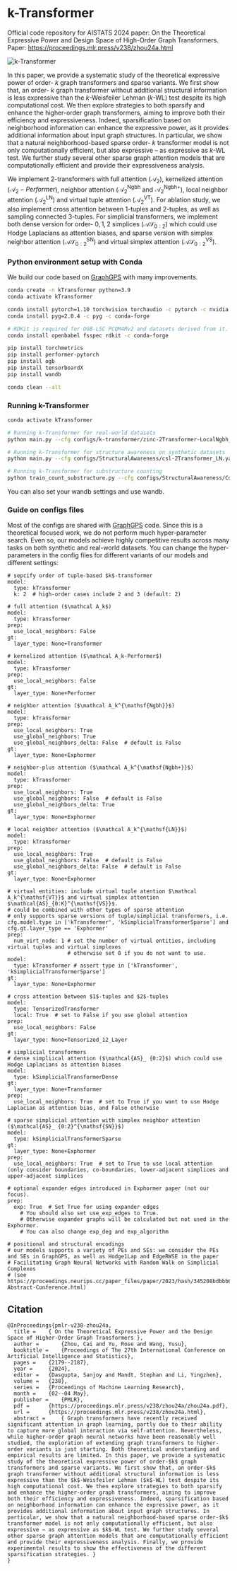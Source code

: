 # k-Transformer

Official code repository for AISTATS 2024 paper: On the Theoretical Expressive Power and Design Space of High-Order Graph Transformers. Paper: https://proceedings.mlr.press/v238/zhou24a.html

![k-Transformer](./k-Transformer.png)

In this paper, we provide a systematic study of the theoretical expressive power of order- $k$ graph transformers and sparse variants. We first show that, an order- $k$ graph transformer without additional structural information is less expressive than the $k$-Weisfeiler Lehman ($k$-WL) test despite its high computational cost. We then explore strategies to both sparsify and enhance the higher-order graph transformers, aiming to improve both their efficiency and expressiveness. Indeed, sparsification based on neighborhood information can enhance the expressive power, as it provides additional information about input graph structures. In particular, we show that a natural neighborhood-based sparse order- $k$ transformer model is not only computationally efficient, but also expressive – as expressive as $k$-WL test. We further study several other sparse graph attention models that are computationally efficient and provide their expressiveness analysis.

We implement 2-transformers with full attention ($\mathcal A_2$), kernelized attention ($\mathcal A_2-Performer$), neighbor attention ($\mathcal A_2^{\mathsf{Ngbh}}$ and $\mathcal A_2^{\mathsf{Ngbh+}}$), local neighbor attention ($\mathcal A_2^{\mathsf{LN}}$) and virtual tuple attention ($\mathcal A_2^{\mathsf{VT}}$). For ablation study, we also implement cross attention between $1$-tuples and $2$-tuples, as well as sampling connected $3$-tuples. For simplicial transformers, we implement both dense version for order- $0,1,2$ simplices ($\mathcal{AS}_ {0:2}$) which could use Hodge Laplacians as attention biases, and sparse version with simplex neighbor attention ($\mathcal{AS}_ {0:2}^{\mathsf{SN}}$) and virtual simplex attention ($\mathcal{AS}_{0:2}^{\mathsf{VS}}$).

### Python environment setup with Conda

We build our code based on [GraphGPS](https://github.com/rampasek/GraphGPS) with many improvements.

```bash
conda create -n kTransformer python=3.9
conda activate kTransformer

conda install pytorch=1.10 torchvision torchaudio -c pytorch -c nvidia
conda install pyg=2.0.4 -c pyg -c conda-forge

# RDKit is required for OGB-LSC PCQM4Mv2 and datasets derived from it.  
conda install openbabel fsspec rdkit -c conda-forge

pip install torchmetrics
pip install performer-pytorch
pip install ogb
pip install tensorboardX
pip install wandb

conda clean --all
```


### Running k-Transformer

```bash
conda activate kTransformer

# Running k-Transformer for real-world datasets 
python main.py --cfg configs/k-transformer/zinc-2Transformer-LocalNgbh_VT_6+RWSE.yaml  wandb.use False

# Running k-Transformer for structure awareness on synthetic datasets
python main.py --cfg configs/StructuralAwareness/csl-2Transformer_LN.yaml wandb.use False

# Running k-Transformer for substructure counting
python train_count_substructure.py --cfg configs/StructuralAwareness/Count-2Transformer_LN_triangle.yaml wandb.use False
```

You can also set your wandb settings and use wandb.

### Guide on configs files

Most of the configs are shared with [GraphGPS](https://github.com/rampasek/GraphGPS) code. Since this is a theoretical focused work, we do not perform much hyper-parameter search. Even so, our models achieve highly competitive results across many tasks on both synthetic and real-world datasets. You can change the hyper-parameters in the config files for different variants of our models and different settings:

```
# sepcify order of tuple-based $k$-transformer
model:
  type: kTransformer
  k: 2  # high-order cases include 2 and 3 (default: 2)

# full attention ($\mathcal A_k$)
model:
  type: kTransformer
prep:
  use_local_neighbors: False
gt:
  layer_type: None+Transformer

# kernelized attention ($\mathcal A_k-Performer$)
model:
  type: kTransformer
prep:
  use_local_neighbors: False
gt:
  layer_type: None+Performer

# neighbor attention ($\mathcal A_k^{\mathsf{Ngbh}}$) 
model:
  type: kTransformer
prep:
  use_local_neighbors: True
  use_global_neighbors: True
  use_global_neighbors_delta: False  # default is False
gt:
  layer_type: None+Exphormer

# neighbor-plus attention ($\mathcal A_k^{\mathsf{Ngbh+}}$)
model:
  type: kTransformer
prep:
  use_local_neighbors: True
  use_global_neighbors: False  # default is False
  use_global_neighbors_delta: True
gt:
  layer_type: None+Exphormer

# local neighbor attention ($\mathcal A_k^{\mathsf{LN}}$)
model:
  type: kTransformer
prep:
  use_local_neighbors: True
  use_global_neighbors: False  # default is False
  use_global_neighbors_delta: False  # default is False
gt:
  layer_type: None+Exphormer

# virtual entities: include virtual tuple atention $\mathcal A_k^{\mathsf{VT}}$ and virtual simplex attention $\mathcal{AS}_{0:K}^{\mathsf{VS}}$.
# could be combined with other types of sparse attention
# only supports sparse versions of tuple/simplicial transformers, i.e. cfg.model.type in ['kTransformer', 'kSimplicialTransformerSparse'] and cfg.gt.layer_type == 'Exphormer'
prep:
  num_virt_node: 1 # set the number of virtual entities, including virtual tuples and virtual simplexes
                   # otherwise set 0 if you do not want to use.
model:
  type: kTransformer # assert type in ['kTransformer', 'kSimplicialTransformerSparse']
gt:
  layer_type: None+Exphormer
    
# cross attention between $1$-tuples and $2$-tuples
model:
  type: TensorizedTransformer
  local: True  # set to False if you use global attention
prep:
  use_local_neighbors: False
gt:
  layer_type: None+Tensorized_12_Layer

# simplicial transformers
# dense simpliical attention ($\mathcal{AS}_ {0:2}$) which could use Hodge Laplacians as attention biases
model:
  type: kSimplicialTransformerDense
gt:
  layer_type: None+Transformer
prep:
  use_local_neighbors: True  # set to True if you want to use Hodge Laplacian as attention bias, and False otherwise

# sparse simplicial attention with simplex neighbor attention ($\mathcal{AS}_ {0:2}^{\mathsf{SN}}$)
model:
  type: kSimplicialTransformerSparse
gt:
  layer_type: None+Exphormer
prep:
  use_local_neighbors: True  # set to True to use local attention (only consider boundaries, co-boundaries, lower-adjacent simplices and upper-adjacent simplices

# optional expander edges introduced in Exphormer paper (not our focus). 
prep:
  exp: True  # Set True for using expander edges 
    # You should also set use_exp_edges to True.
    # Otherwise expander graphs will be calculated but not used in the Exphormer.
    # You can also change exp_deg and exp_algorithm

# positional and structural encodings
# our models supports a variety of PEs and SEs: we consider the PEs and SEs in GraphGPS, as well as Hodge1Lap and EdgeRWSE in the paper
# Facilitating Graph Neural Networks with Random Walk on Simplicial Complexes
# (see https://proceedings.neurips.cc/paper_files/paper/2023/hash/345208bdbbb6104616311dfc1d093fe7-Abstract-Conference.html)

```


## Citation

```
@InProceedings{pmlr-v238-zhou24a,
  title = 	 { On the Theoretical Expressive Power and the Design Space of Higher-Order Graph Transformers },
  author =       {Zhou, Cai and Yu, Rose and Wang, Yusu},
  booktitle = 	 {Proceedings of The 27th International Conference on Artificial Intelligence and Statistics},
  pages = 	 {2179--2187},
  year = 	 {2024},
  editor = 	 {Dasgupta, Sanjoy and Mandt, Stephan and Li, Yingzhen},
  volume = 	 {238},
  series = 	 {Proceedings of Machine Learning Research},
  month = 	 {02--04 May},
  publisher =    {PMLR},
  pdf = 	 {https://proceedings.mlr.press/v238/zhou24a/zhou24a.pdf},
  url = 	 {https://proceedings.mlr.press/v238/zhou24a.html},
  abstract = 	 { Graph transformers have recently received significant attention in graph learning, partly due to their ability to capture more global interaction via self-attention. Nevertheless, while higher-order graph neural networks have been reasonably well studied, the exploration of extending graph transformers to higher-order variants is just starting. Both theoretical understanding and empirical results are limited. In this paper, we provide a systematic study of the theoretical expressive power of order-$k$ graph transformers and sparse variants. We first show that, an order-$k$ graph transformer without additional structural information is less expressive than the $k$-Weisfeiler Lehman ($k$-WL) test despite its high computational cost. We then explore strategies to both sparsify and enhance the higher-order graph transformers, aiming to improve both their efficiency and expressiveness. Indeed, sparsification based on neighborhood information can enhance the expressive power, as it provides additional information about input graph structures. In particular, we show that a natural neighborhood-based sparse order-$k$ transformer model is not only computationally efficient, but also expressive – as expressive as $k$-WL test. We further study several other sparse graph attention models that are computationally efficient and provide their expressiveness analysis. Finally, we provide experimental results to show the effectiveness of the different sparsification strategies. }
}
```


